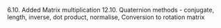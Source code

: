 6.10. Added Matrix multiplication
12.10. Quaternion methods - conjugate, length, inverse, dot product, normalise, Conversion to rotation matrix